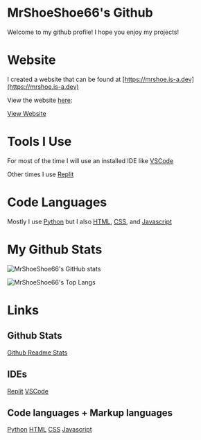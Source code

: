 # MrShoeShoe66's Github

Welcome to my github profile! I hope you enjoy my projects!

# Website

I created a website that can be found at [https://mrshoe.is-a.dev](https://mrshoe.is-a.dev)

View the website [here](https://mrshoe.is-a.dev):

[View Website](https://mrshoe.is-a.dev)


# Tools I Use

For most of the time I will use an installed IDE like [VSCode](https://code.visualstudio.com/)

Other times I use [Replit](https://repl.it)

# Code Languages

Mostly I use [Python](https://python.org) but I also [HTML](https://html.com), [CSS](https://html.com), and [Javascript](https://javascript.com/)

# My Github Stats 

![MrShoeShoe66's GitHub stats](https://github-readme-stats.vercel.app/api?username=MrShoeShoe66&show_icons=true&bg_color=30,e96443,904e95&title_color=fff&text_color=fff&theme=react)

![MrShoeShoe66's Top Langs](https://github-readme-stats.vercel.app/api/top-langs/?username=MrShoeShoe66&show_icons=true&bg_color=30,e96443,904e95&title_color=fff&text_color=fff)

# Links

## Github Stats

[Github Readme Stats](https://github.com/anuraghazra/github-readme-stats)

## IDEs

[Replit](https://repl.it) [VSCode](https://code.visualstudio.com/)

## Code languages + Markup languages

[Python](https://python.org) [HTML](https://html.com) [CSS](https://html.com) [Javascript](https://javascript.com/)
